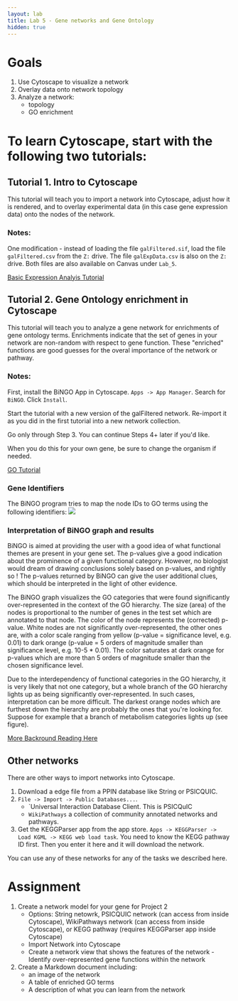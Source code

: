 ```yaml
---
layout: lab
title: Lab 5 - Gene networks and Gene Ontology
hidden: true
---
```


# Goals

1. Use Cytoscape to visualize a network
2. Overlay data onto network topology
3. Analyze a network:
	-  topology
	-  GO enrichment
	

# To learn Cytoscape, start with the following two tutorials:

## Tutorial 1. Intro to Cytoscape

This tutorial will teach you to import a network into Cytoscape, adjust how it is rendered, and to overlay experimental data (in this case gene expression data) onto the nodes of the network.

### Notes: 
One modification - instead of loading the file `galFiltered.sif`, load the file `galFiltered.csv` from the `Z:` drive. The file `galExpData.csv` is also on the `Z:` drive. Both files are also available on Canvas under `Lab_5`.

[Basic Expression Analyis Tutorial](http://manual.cytoscape.org/en/stable/Basic_Expression_Analysis_Tutorial.html)

## Tutorial 2. Gene Ontology enrichment in Cytoscape

This tutorial will teach you to analyze a gene network for enrichments of gene ontology terms. Enrichments indicate that the set of genes in your network are non-random with respect to gene function. These "enriched" functions are good guesses for the overal importance of the network or pathway.

### Notes: 

First, install the BiNGO App in Cytoscape. `Apps -> App Manager`. Search for `BiNGO`. Click `Install`. 

Start the tutorial with a new version of the galFiltered network. Re-import it as you did in the first tutorial into a new network collection.

Go only through Step 3. You can continue Steps 4+ later if you'd like.

When you do this for your own gene, be sure to change the organism if needed. 

[GO Tutorial](https://www.psb.ugent.be/cbd/papers/BiNGO/Tutorial.html)

### Gene Identifiers
The BiNGO program tries to map the node IDs to GO terms using the following identifiers:
![](https://www.psb.ugent.be/cbd/papers/BiNGO/User_Guide_files/BiNGO_identifiers_per_organism.png)

###  Interpretation of BiNGO graph and results
 
BiNGO is aimed at providing the user with a good idea of what functional themes are present in your gene set. The p-values give a good indication about the prominence of a given functional category. However, no biologist would dream of drawing conclusions solely based on p-values, and rightly so ! The p-values returned by BiNGO can give the user additional clues, which should be interpreted in the light of other evidence.
 
The BiNGO graph visualizes the GO categories that were found significantly over-represented in the context of the GO hierarchy. The size (area) of the nodes is proportional to the number of genes in the test set which are annotated to that node. The color of the node represents the (corrected) p-value. White nodes are not significantly over-represented, the other ones are, with a color scale ranging from yellow (p-value = significance level, e.g. 0.01) to dark orange (p-value = 5 orders of magnitude smaller than significance level, e.g. 10-5 * 0.01). The color saturates at dark orange for p-values which are more than 5 orders of magnitude smaller than the chosen significance level. 

Due to the interdependency of functional categories in the GO hierarchy, it is very likely that not one category, but a whole branch of the GO hierarchy lights up as being significantly over-represented. In such cases, interpretation can be more difficult. The darkest orange nodes which are furthest down the hierarchy are probably the ones that you're looking for. Suppose for example that a branch of metabolism categories lights up (see figure).

[More Backround Reading Here](https://www.psb.ugent.be/cbd/papers/BiNGO/User_Guide.html)

## Other networks

There are other ways to import networks into Cytoscape.

1. Download a edge file from a PPIN database like String or PSICQUIC.
2. `File -> Import -> Public Databases...`. 
    - `Universal Interaction Database Client. This is PSICQuIC
    - `WikiPathways` a collection of community annotated networks and pathways.
3. Get the KEGGParser app from the app store. `Apps -> KEGGParser -> Load KGML -> KEGG web load task`. You need to know the KEGG pathway ID first. Then you enter it here and it will download the network.

You can use any of these networks for any of the tasks we described here. 


# Assignment

1. Create a network model for your gene for Project 2
	- Options: String netowrk, PSICQUIC network (can access from inside Cytoscape), WikiPathways network (can access from inside Cytoscape), or KEGG pathway (requires KEGGParser app inside Cytoscape)
	- Import Network into Cytoscape
	- Create a network view that shows the features of the network	- Identify over-represented gene functions within the network
2. Create a Markdown document including:
   - an image of the network
   - A table of enriched GO terms
   - A description of what you can learn from the network
